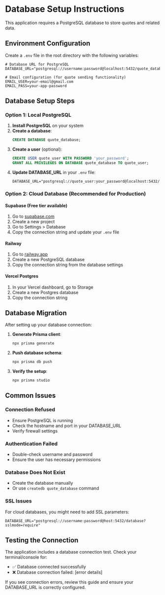 # Database Setup Instructions

This application requires a PostgreSQL database to store quotes and related data.

## Environment Configuration

Create a `.env` file in the root directory with the following variables:

```env
# Database URL for PostgreSQL
DATABASE_URL="postgresql://username:password@localhost:5432/quote_database"

# Email configuration (for quote sending functionality)
EMAIL_USER=your-email@gmail.com
EMAIL_PASS=your-app-password
```

## Database Setup Steps

### Option 1: Local PostgreSQL

1. **Install PostgreSQL** on your system
2. **Create a database**:
   ```sql
   CREATE DATABASE quote_database;
   ```
3. **Create a user** (optional):
   ```sql
   CREATE USER quote_user WITH PASSWORD 'your_password';
   GRANT ALL PRIVILEGES ON DATABASE quote_database TO quote_user;
   ```
4. **Update DATABASE_URL** in your `.env` file:
   ```env
   DATABASE_URL="postgresql://quote_user:your_password@localhost:5432/quote_database"
   ```

### Option 2: Cloud Database (Recommended for Production)

#### Supabase (Free tier available)

1. Go to [supabase.com](https://supabase.com)
2. Create a new project
3. Go to Settings > Database
4. Copy the connection string and update your `.env` file

#### Railway

1. Go to [railway.app](https://railway.app)
2. Create a new PostgreSQL database
3. Copy the connection string from the database settings

#### Vercel Postgres

1. In your Vercel dashboard, go to Storage
2. Create a new Postgres database
3. Copy the connection string

## Database Migration

After setting up your database connection:

1. **Generate Prisma client**:

   ```bash
   npx prisma generate
   ```

2. **Push database schema**:

   ```bash
   npx prisma db push
   ```

3. **Verify the setup**:
   ```bash
   npx prisma studio
   ```

## Common Issues

### Connection Refused

- Ensure PostgreSQL is running
- Check the hostname and port in your DATABASE_URL
- Verify firewall settings

### Authentication Failed

- Double-check username and password
- Ensure the user has necessary permissions

### Database Does Not Exist

- Create the database manually
- Or use `createdb quote_database` command

### SSL Issues

For cloud databases, you might need to add SSL parameters:

```env
DATABASE_URL="postgresql://username:password@host:5432/database?sslmode=require"
```

## Testing the Connection

The application includes a database connection test. Check your terminal/console for:

- ✅ Database connected successfully
- ❌ Database connection failed: [error details]

If you see connection errors, review this guide and ensure your DATABASE_URL is correctly configured.
